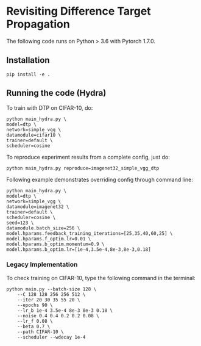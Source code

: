 # Revisiting Difference Target Propagation

The following code runs on Python > 3.6 with Pytorch 1.7.0.
## Installation
```console
pip install -e .
```

## Running the code (Hydra)

To train with DTP on CIFAR-10, do:
```
python main_hydra.py \
model=dtp \
network=simple_vgg \
datamodule=cifar10 \
trainer=default \
scheduler=cosine
```

To reproduce experiment results from a complete config, just do:
```
python main_hydra.py reproduce=imagenet32_simple_vgg_dtp
```

Following example demonstrates overriding config through command line:
```
python main_hydra.py \
model=dtp \
network=simple_vgg \
datamodule=imagenet32 \
trainer=default \
scheduler=cosine \
seed=123 \
datamodule.batch_size=256 \
model.hparams.feedback_training_iterations=[25,35,40,60,25] \
model.hparams.f_optim.lr=0.01 \
model.hparams.b_optim.momentum=0.9 \
model.hparams.b_optim.lr=[1e-4,3.5e-4,8e-3,8e-3,0.18]
```

### Legacy Implementation
To check training on CIFAR-10, type the following command in the terminal:

```console
python main.py --batch-size 128 \
    --C 128 128 256 256 512 \
    --iter 20 30 35 55 20 \
    --epochs 90 \
    --lr_b 1e-4 3.5e-4 8e-3 8e-3 0.18 \
    --noise 0.4 0.4 0.2 0.2 0.08 \
    --lr_f 0.08 \
    --beta 0.7 \
    --path CIFAR-10 \
    --scheduler --wdecay 1e-4
```
